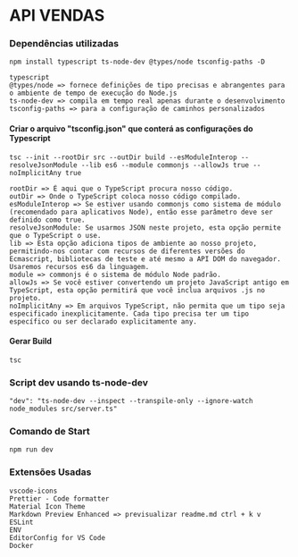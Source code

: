 # API VENDAS

### Dependências utilizadas

``npm install typescript ts-node-dev @types/node tsconfig-paths -D``

```
typescript
@types/node => fornece definições de tipo precisas e abrangentes para o ambiente de tempo de execução do Node.js
ts-node-dev => compila em tempo real apenas durante o desenvolvimento
tsconfig-paths => para a configuração de caminhos personalizados
```

#### Criar o arquivo "tsconfig.json" que conterá as configurações do Typescript
```
tsc --init --rootDir src --outDir build --esModuleInterop --resolveJsonModule --lib es6 --module commonjs --allowJs true --noImplicitAny true
```

```
rootDir => É aqui que o TypeScript procura nosso código.
outDir => Onde o TypeScript coloca nosso código compilado.
esModuleInterop => Se estiver usando commonjs como sistema de módulo (recomendado para aplicativos Node), então esse parâmetro deve ser definido como true.
resolveJsonModule: Se usarmos JSON neste projeto, esta opção permite que o TypeScript o use.
lib => Esta opção adiciona tipos de ambiente ao nosso projeto, permitindo-nos contar com recursos de diferentes versões do Ecmascript, bibliotecas de teste e até mesmo a API DOM do navegador. Usaremos recursos es6 da linguagem.
module => commonjs é o sistema de módulo Node padrão.
allowJs => Se você estiver convertendo um projeto JavaScript antigo em TypeScript, esta opção permitirá que você inclua arquivos .js no projeto.
noImplicitAny => Em arquivos TypeScript, não permita que um tipo seja especificado inexplicitamente. Cada tipo precisa ter um tipo específico ou ser declarado explicitamente any.
```

#### Gerar Build
`tsc`

### Script dev usando ts-node-dev

`"dev": "ts-node-dev --inspect --transpile-only --ignore-watch node_modules src/server.ts"`

### Comando de Start

`npm run dev`

### Extensões Usadas

```
vscode-icons
Prettier - Code formatter
Material Icon Theme
Markdown Preview Enhanced => previsualizar readme.md ctrl + k v
ESLint
ENV
EditorConfig for VS Code
Docker
```

